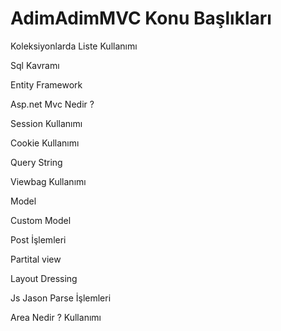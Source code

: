 # AdimAdimMVC Konu Başlıkları


Koleksiyonlarda Liste Kullanımı

Sql Kavramı

Entity Framework

Asp.net Mvc Nedir ?

Session Kullanımı

Cookie Kullanımı

Query String

Viewbag Kullanımı

Model 

Custom Model

Post İşlemleri

Partital view

Layout Dressing

Js Jason Parse İşlemleri

Area Nedir ? Kullanımı
